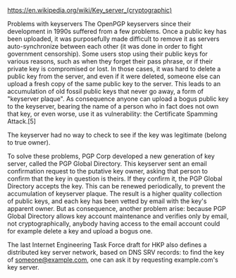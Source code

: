 https://en.wikipedia.org/wiki/Key_server_(cryptographic)

Problems with keyservers
The OpenPGP keyservers since their development in 1990s suffered from a few problems. Once a public key has been uploaded, it was purposefully made difficult to remove it as servers auto-synchronize between each other (it was done in order to fight government censorship). Some users stop using their public keys for various reasons, such as when they forget their pass phrase, or if their private key is compromised or lost. In those cases, it was hard to delete a public key from the server, and even if it were deleted, someone else can upload a fresh copy of the same public key to the server. This leads to an accumulation of old fossil public keys that never go away, a form of "keyserver plaque". As consequence anyone can upload a bogus public key to the keyserver, bearing the name of a person who in fact does not own that key, or even worse, use it as vulnerability: the Certificate Spamming Attack.[5]

The keyserver had no way to check to see if the key was legitimate (belong to true owner).

To solve these problems, PGP Corp developed a new generation of key server, called the PGP Global Directory. This keyserver sent an email confirmation request to the putative key owner, asking that person to confirm that the key in question is theirs. If they confirm it, the PGP Global Directory accepts the key. This can be renewed periodically, to prevent the accumulation of keyserver plaque. The result is a higher quality collection of public keys, and each key has been vetted by email with the key's apparent owner. But as consequence, another problem arise: because PGP Global Directory allows key account maintenance and verifies only by email, not cryptographically, anybody having access to the email account could for example delete a key and upload a bogus one.

The last Internet Engineering Task Force draft for HKP also defines a distributed key server network, based on DNS SRV records: to find the key of someone@example.com, one can ask it by requesting example.com's key server.